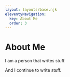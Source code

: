 ```yaml
---
layout: layouts/base.njk
eleventyNavigation:
  key: About Me
  order: 3
---
```

# About Me

I am a person that writes stuff.

And I continue to write stuff.